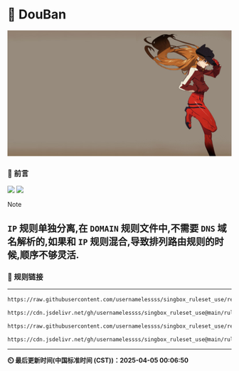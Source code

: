 
# 🧸 DouBan
![](https://raw.githubusercontent.com/usernamelessss/picture-bed/main/images/202504042256831.jpg)
### 📣 前言
![](https://shields.io/badge/-移除重复规则-ff69b4) ![](https://shields.io/badge/-IP&nbsp;规则单独存放不与&nbsp;DOMAIN&nbsp;等混合-green)
> [!NOTE]
**`IP` 规则单独分离,在 `DOMAIN` 规则文件中,不需要 `DNS` 域名解析的,如果和 `IP` 规则混合,导致排列路由规则的时候,顺序不够灵活.**
---

###  🔗 规则链接
---

```url
https://raw.githubusercontent.com/usernamelessss/singbox_ruleset_use/refs/heads/main/rule/DouBan/DouBan_No_IP.json
```

```url
https://cdn.jsdelivr.net/gh/usernamelessss/singbox_ruleset_use@main/rule/DouBan/DouBan_No_IP.json
```

```url
https://raw.githubusercontent.com/usernamelessss/singbox_ruleset_use/refs/heads/main/rule/DouBan/DouBan_No_IP.srs
```

```url
https://cdn.jsdelivr.net/gh/usernamelessss/singbox_ruleset_use@main/rule/DouBan/DouBan_No_IP.srs
```

---
**⏲️ 最后更新时间(中国标准时间 (CST))：2025-04-05 00:06:50**